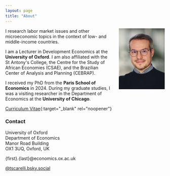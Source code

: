 ```yaml
---
layout: page
title: "About"
---
```


<img
src="/assets/images/thiago_scarelli.jpg"
alt="Thiago Scarelli."
style="float: right;
	padding-left: 22px;
    padding-bottom: 22px;
    width: 145px;">

I research labor market issues and other microeconomic topics in the context of low- and middle-income countries.

I am a Lecturer in Development Economics at the **University of Oxford**. I am also affiliated with the St Antony's College, the Centre for the Study of African Economies (CSAE), and the Brazilian Center of Analysis and Planning (CEBRAP).

I received my PhD from the **Paris School of Economics** in 2024. During my graduate studies, I was a visiting researcher in the Department of Economics at the **University of Chicago**.

[Curriculum Vitae](https://thiagoscarelli.github.io/assets/pdfs/Thiago_Scarelli_CV.pdf){:target="_blank" rel="noopener"}

### Contact

University of Oxford <br>
Department of Economics <br>
Manor Road Building <br>
OX1 3UQ, Oxford, UK <br>

{first}.{last}@economics.ox.ac.uk

[@tscarelli.bsky.social](https://bsky.app/profile/tscarelli.bsky.social)
